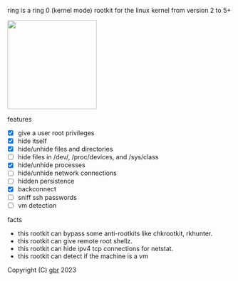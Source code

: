 ring is a ring 0 (kernel mode) rootkit for the linux kernel from version 2 to 5+

<img src="https://upload.wikimedia.org/wikipedia/commons/d/d4/One_Ring_Blender_Render.png" height="200">

features
- [x] give a user root privileges
- [x] hide itself
- [x] hide/unhide files and directories
- [ ] hide files in /dev/, /proc/devices, and /sys/class
- [x] hide/unhide processes
- [ ] hide/unhide network connections
- [ ] hidden persistence
- [x] backconnect
- [ ] sniff ssh passwords
- [ ] vm detection

facts

- this rootkit can bypass some anti-rootkits like chkrootkit, rkhunter.
- this rootkit can give remote root shellz.
- this rootkit can hide ipv4 tcp connections for netstat.
- this rootkit can detect if the machine is a vm

Copyright (C) <a href="LICENSE">gbr</a> 2023
